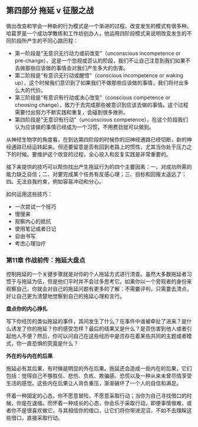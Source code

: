 ## 第四部分 拖延 v 征服之战

做出改变和学会一种新的行为模式是一个渐进的过程，改变发生的模式有很多种。哈葛罗是一个成功学教练和工作坊创办人，他运用四阶段模式来说明改变发生的不同阶段所产生的不同心路历程：

- 第一阶段是“无意识无行动力或前改变”（unconscious incompetence or pre-change），这是一个忽视或否认的阶段，我们不让自己注意到我们如果不去做那些应该做的事情会对我们产生多大的伤害。
- 第二阶段是“有意识无行动或醒悟”（conscious incompetence or waking up），这个时候我们意识到了如果我们不做那些应该做的事情，我们将付出多么大的代价。
- 第三阶段是“有意识有行动或决心改变”（conscious competence or choosing change），致力于去完成那些被意识到应该去做的事情。这个过程需要付出努力不断实践和重复，会碰到很多挫折。
- 第四阶段是“无意识有行动”（unconscious competence），在这个阶段我们认为应该做的事情已经成为一个习惯，不用费劲就可以做到。

从神经生物学的角度看，在到达第四阶段的时候你的旧神经通路已经切断，新的神经通路已经运转起来。但还要留意是否有回到老路上的惯性，尤其当你处于压力之下的时候。要维护这个改变的过程，全心投入和反复实践是非常重要的。

接下来提供的技巧可以帮你找出产生拖延行为的四个主要因素：一、对成功所需的能力缺乏自信；二、对要完成某个任务有反感心理；三、目标和回报太遥远了；四、无法自我约束，例如容易冲动和分心。

如何运用这些技巧：

- 一次尝试一个技巧
- 慢慢来
- 观察内心的抵抗
- 使用笔记或者日记
- 自由书写
- 考虑心理治疗


### 第11章 作战前传：拖延大盘点

控制拖延的一个关键步骤就是对你的个人拖延方式进行清查。虽然大多数拖延者习惯于与拖延为伍，但是他们平时并不会过多思考它。如果你以一个旁观者的身份来观察自己，你就会对自己的拖延问题有更多的了解：不需要评判，只需要去清点，好让自己更为清楚地觉察到自己的拖延心理和言行。

**盘点你的内心挣扎**

写下你经历的类似拖延的事件，其间发生了什么？在事件中谁被牵扯了进来？是什么诱发了你的拖延？你的感受怎样？最后的结果又是什么？是否伤害到他人或者引起他人不便？然后，你可以问自己在这些经历中是否存在着某些共同的主题或者模式，你一直恐惧的究竟是什么？

**外在的与内在的后果**

拖延必有其后果，有时候是明显的外在后果。拖延还会造成一些内在的后果，它们包括：觉得自己不够胜任、悲伤、负疚、欺骗感、恐慌以及一种从来未曾尽情享受生活的感觉。这些内在后果让人背负重压，渐渐破坏了一个人的自信和满足。

怀着一种固定的心态，你不愿意冒险，不愿意采取行动；当你为自己寻找借口的时候，你是在退缩。而怀着一种成长的心态，你会乐于采取行动，即便事情很难，或者你不是很喜欢做它。与其相信你的借口，让它们将你带进泥沼，不如不去理睬这些借口，直接采取行动。
